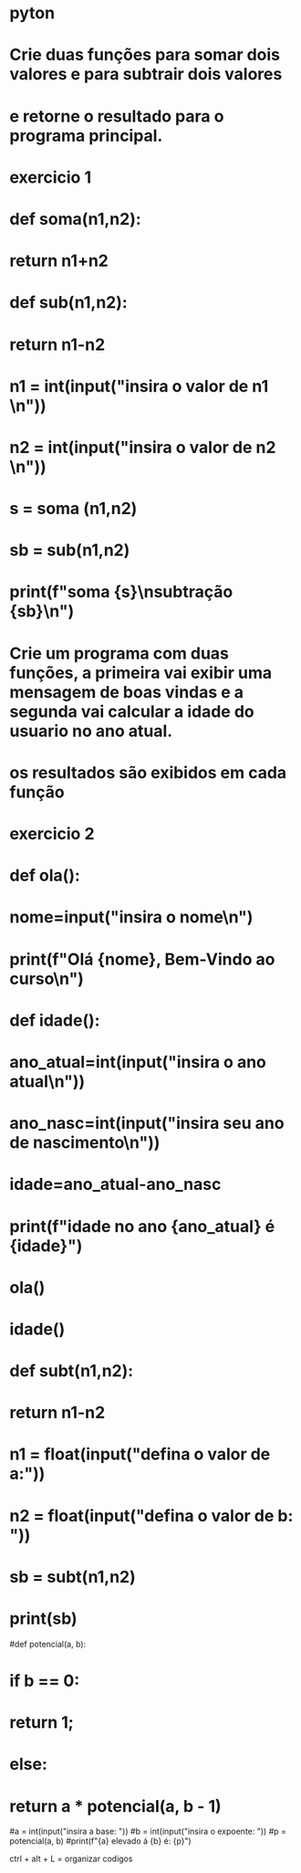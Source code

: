 # pyton
# Crie duas funções para somar dois valores e para subtrair dois valores
# e retorne o resultado para o programa principal.

# exercicio 1

# def soma(n1,n2):
#   return n1+n2
# def sub(n1,n2):
#   return n1-n2

# n1 = int(input("insira o valor de n1 \n"))
# n2 = int(input("insira o valor de n2 \n"))
# s = soma (n1,n2)
# sb = sub(n1,n2)
# print(f"soma {s}\nsubtração {sb}\n")

# Crie um programa com duas funções, a primeira vai exibir uma mensagem de boas vindas e a segunda vai calcular a idade do usuario no ano atual.
# os resultados são exibidos em cada função

# exercicio 2

# def ola():
#  nome=input("insira o nome\n")
#   print(f"Olá {nome}, Bem-Vindo ao curso\n")

# def idade():
# ano_atual=int(input("insira o ano atual\n"))
# ano_nasc=int(input("insira seu ano de nascimento\n"))
#  idade=ano_atual-ano_nasc
#   print(f"idade no ano {ano_atual} é {idade}")

# ola()
# idade()

# def subt(n1,n2):
#   return n1-n2
# n1 = float(input("defina o valor de a:"))
# n2 = float(input("defina o valor de b: "))
# sb = subt(n1,n2)
# print(sb)

#def potencial(a, b):
 #   if b == 0:
 #       return 1;
#    else:
#        return a * potencial(a, b - 1)


#a = int(input("insira a base: "))
#b = int(input("insira o expoente: "))
#p = potencial(a, b)
#print(f"{a} elevado á {b} é: {p}")


ctrl + alt + L = organizar codigos

